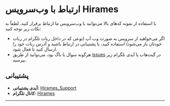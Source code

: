 # ارتباط با وب‌سرویس Hirames

با استفاده از نمونه کدهای بالا می‌توانید با وب‌سرویس ما ارتباط برقرار کنید. لطفاً به نکات زیر توجه کنید:

- اگر می‌خواهید از سرویس به صورت وب آپ (نوعی که در داخل ربات تلگرام در ربات خودتان باز می‌شود) استفاده کنید، با پشتیبانی در ارتباط باشید و آدرس ربات خود را ارسال کنید تا فعال شود.
- هرگونه سوال یا باگ بود، می‌توانید از طریق [issues](https://github.com/your-repo/issues) در گیت‌هاب یا آیدی تلگرام زیر بپرسید.

## پشتیبانی

- **آیدی پشتیبانی:** [Hirames_Support](https://t.me/Hirames_Support)
- **کانال تلگرام:** [Hirames](https://t.me/Hirames)

---
